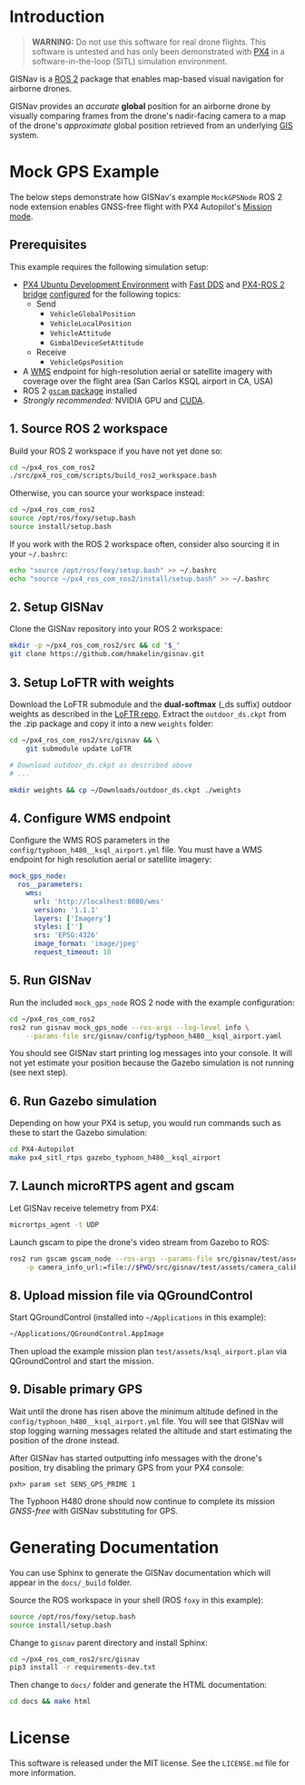 # Introduction
> **WARNING:** Do not use this software for real drone flights. This software is untested and has only been demonstrated
> with [PX4](https://px4.io/) in a software-in-the-loop (SITL) simulation environment.

GISNav is a [ROS 2](https://docs.ros.org/) package that enables map-based visual navigation for airborne drones.

GISNav provides an *accurate* **global** position for an airborne drone by visually comparing frames from the drone's 
nadir-facing camera to a map of the drone's *approximate* global position retrieved from an underlying 
[GIS](https://en.wikipedia.org/wiki/Geographic_information_system) system.

# Mock GPS Example
The below steps demonstrate how GISNav's example `MockGPSNode` ROS 2 node extension enables GNSS-free flight with PX4 
Autopilot's [Mission mode](https://docs.px4.io/v1.12/en/flight_modes/mission.html).

## Prerequisites
This example requires the following simulation setup:
* [PX4 Ubuntu Development Environment](https://docs.px4.io/v1.12/en/dev_setup/dev_env_linux_ubuntu.html) with 
[Fast DDS](https://docs.px4.io/v1.12/en/dev_setup/fast-dds-installation.html>) and 
[PX4-ROS 2 bridge](https://docs.px4.io/v1.12/en/ros/ros2_comm.html) 
[configured](https://docs.px4.io/v1.12/en/middleware/micrortps.html#supported-uorb-messages) for the following topics:
  * Send
    * ``VehicleGlobalPosition``
    * ``VehicleLocalPosition``
    * ``VehicleAttitude``
    * ``GimbalDeviceSetAttitude``
  * Receive
    * ``VehicleGpsPosition``
* A [WMS](https://en.wikipedia.org/wiki/Web_Map_Service) endpoint for high-resolution aerial or satellite imagery with 
coverage over the flight area (San Carlos KSQL airport in CA, USA)
* ROS 2 [``gscam`` package](https://index.ros.org/r/gscam/) installed
* *Strongly recommended:* NVIDIA GPU and [CUDA](https://developer.nvidia.com/cuda-toolkit).

## 1. Source ROS 2 workspace
Build your ROS 2 workspace if you have not yet done so:
```bash
cd ~/px4_ros_com_ros2
./src/px4_ros_com/scripts/build_ros2_workspace.bash
```

Otherwise, you can source your workspace instead:
```bash
cd ~/px4_ros_com_ros2
source /opt/ros/foxy/setup.bash
source install/setup.bash
```

If you work with the ROS 2 workspace often, consider also sourcing it in your `~/.bashrc`:
```bash
echo "source /opt/ros/foxy/setup.bash" >> ~/.bashrc
echo "source ~/px4_ros_com_ros2/install/setup.bash" >> ~/.bashrc
```

## 2. Setup GISNav
Clone the GISNav repository into your ROS 2 workspace:
```bash
mkdir -p ~/px4_ros_com_ros2/src && cd "$_"
git clone https://github.com/hmakelin/gisnav.git
```

## 3. Setup LoFTR with weights
Download the LoFTR submodule and the **dual-softmax** (_ds suffix) outdoor weights as described in the 
[LoFTR repo](https://github.com/zju3dv/LoFTR). Extract the `outdoor_ds.ckpt` from the .zip package and copy it into a 
new `weights` folder:
```bash
cd ~/px4_ros_com_ros2/src/gisnav && \
    git submodule update LoFTR

# Download outdoor_ds.ckpt as described above
# ...

mkdir weights && cp ~/Downloads/outdoor_ds.ckpt ./weights
```

## 4. Configure WMS endpoint
Configure the WMS ROS parameters in the `config/typhoon_h480__ksql_airport.yml` file. You must have a WMS endpoint for 
high resolution aerial or satellite imagery:
```yaml
mock_gps_node:
  ros__parameters:
    wms:
      url: 'http://localhost:8080/wms'
      version: '1.1.1'
      layers: ['Imagery']
      styles: ['']
      srs: 'EPSG:4326'
      image_format: 'image/jpeg'
      request_timeout: 10
```

## 5. Run GISNav
Run the included ``mock_gps_node`` ROS 2 node with the example configuration:
```bash
cd ~/px4_ros_com_ros2
ros2 run gisnav mock_gps_node --ros-args --log-level info \
    --params-file src/gisnav/config/typhoon_h480__ksql_airport.yaml
```

You should see GISNav start printing log messages into your console. It will not yet estimate your position because the 
Gazebo simulation is not running (see next step).

## 6. Run Gazebo simulation
Depending on how your PX4 is setup, you would run commands such as these to start the Gazebo simulation:
```bash
cd PX4-Autopilot
make px4_sitl_rtps gazebo_typhoon_h480__ksql_airport
```

## 7. Launch microRTPS agent and gscam
Let GISNav receive telemetry from PX4:
```bash
micrortps_agent -t UDP
```

Launch gscam to pipe the drone's video stream from Gazebo to ROS:
```bash
ros2 run gscam gscam_node --ros-args --params-file src/gisnav/test/assets/gscam_params.yaml \
    -p camera_info_url:=file://$PWD/src/gisnav/test/assets/camera_calibration.yaml
```

## 8. Upload mission file via QGroundControl
Start QGroundControl (installed into `~/Applications` in this example):
```bash
~/Applications/QGroundControl.AppImage
```

Then upload the example mission plan ``test/assets/ksql_airport.plan`` via QGroundControl and start the mission.

## 9. Disable primary GPS
Wait until the drone has risen above the minimum altitude defined in the ``config/typhoon_h480__ksql_airport.yml`` 
file. You will see that GISNav will stop logging warning messages related the altitude and start estimating the 
position of the drone instead.

After GISNav has started outputting info messages with the drone's position, try disabling the primary GPS from your 
PX4 console:
```commandline
pxh> param set SENS_GPS_PRIME 1
```

The Typhoon H480 drone should now continue to complete its mission *GNSS-free* with GISNav substituting for GPS.


# Generating Documentation
You can use Sphinx to generate the GISNav documentation which will appear in the `docs/_build` folder.

Source the ROS workspace in your shell (ROS `foxy` in this example):
```bash
source /opt/ros/foxy/setup.bash
source install/setup.bash
```

Change to `gisnav` parent directory and install Sphinx:
```bash
cd ~/px4_ros_com_ros2/src/gisnav
pip3 install -r requirements-dev.txt
```

Then change to `docs/` folder and generate the HTML documentation:
```bash
cd docs && make html
```

# License
This software is released under the MIT license. See the `LICENSE.md` file for more information.